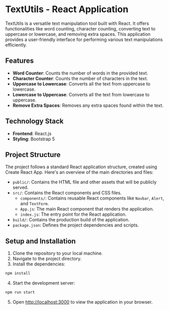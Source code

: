 # TextUtils - React Application

TextUtils is a versatile text manipulation tool built with React. It offers functionalities like word counting, character counting, converting text to uppercase or lowercase, and removing extra spaces. This application provides a user-friendly interface for performing various text manipulations efficiently.

## Features

- **Word Counter**: Counts the number of words in the provided text.
- **Character Counter**: Counts the number of characters in the text.
- **Uppercase to Lowercase**: Converts all the text from uppercase to lowercase.
- **Lowercase to Uppercase**: Converts all the text from lowercase to uppercase.
- **Remove Extra Spaces**: Removes any extra spaces found within the text.

## Technology Stack

- **Frontend**: React.js
- **Styling**: Bootstrap 5

## Project Structure

The project follows a standard React application structure, created using Create React App. Here's an overview of the main directories and files:

- `public/`: Contains the HTML file and other assets that will be publicly served.
- `src/`: Contains the React components and CSS files.
    - `components/`: Contains reusable React components like `Navbar`, `Alert`, and `TextForm`.
    - `App.js`: The main React component that renders the application.
    - `index.js`: The entry point for the React application.
- `build/`: Contains the production build of the application.
- `package.json`: Defines the project dependencies and scripts.

## Setup and Installation

1. Clone the repository to your local machine.
2. Navigate to the project directory.
3. Install the dependencies:

```sh
npm install
```

4. Start the development server:

```sh
npm run start
```

5. Open [http://localhost:3000](http://localhost:3000) to view the application in your browser.

